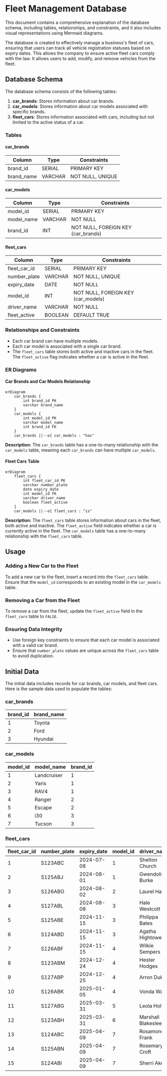 # Fleet Management Database

This document contains a comprehensive explanation of the database schema, including tables, relationships, and constraints, and it also includes visual representations using Mermaid diagrams.

The database is created to effectively manage a business's fleet of cars, ensuring that users can track all vehicle registration statuses based on expiry dates. This allows the company to ensure active fleet cars comply with the law. It allows users to add, modify, and remove vehicles from the fleet.

## Database Schema

The database schema consists of the following tables:

1. **car_brands**: Stores information about car brands.
2. **car_models**: Stores information about car models associated with specific brands.
3. **fleet_cars**: Stores information associated with cars, including but not limited to the active status of a car.

### Tables

#### car_brands

| Column     | Type    | Constraints      |
| ---------- | ------- | ---------------- |
| brand_id   | SERIAL  | PRIMARY KEY      |
| brand_name | VARCHAR | NOT NULL, UNIQUE |

#### car_models

| Column     | Type    | Constraints                        |
| ---------- | ------- | ---------------------------------- |
| model_id   | SERIAL  | PRIMARY KEY                        |
| model_name | VARCHAR | NOT NULL                           |
| brand_id   | INT     | NOT NULL, FOREIGN KEY (car_brands) |

#### fleet_cars

| Column       | Type    | Constraints                        |
| ------------ | ------- | ---------------------------------- |
| fleet_car_id | SERIAL  | PRIMARY KEY                        |
| number_plate | VARCHAR | NOT NULL, UNIQUE                   |
| expiry_date  | DATE    | NOT NULL                           |
| model_id     | INT     | NOT NULL, FOREIGN KEY (car_models) |
| driver_name  | VARCHAR | NOT NULL                           |
| fleet_active | BOOLEAN | DEFAULT TRUE                       |

### Relationships and Constraints

-   Each car brand can have multiple models.
-   Each car model is associated with a single car brand.
-   The `fleet_cars` table stores both active and inactive cars in the fleet. The `fleet_active` flag indicates whether a car is active in the fleet.

### ER Diagrams

#### Car Brands and Car Models Relationship

```mermaid
erDiagram
    car_brands {
        int brand_id PK
        varchar brand_name
    }
    car_models {
        int model_id PK
        varchar model_name
        int brand_id FK
    }
    car_brands ||--o{ car_models : "has"
```

**Description:** The `car_brands` table has a one-to-many relationship with the `car_models` table, meaning each `car_brands` can have multiple `car_models`.

#### Fleet Cars Table

```mermaid
erDiagram
    fleet_cars {
        int fleet_car_id PK
        varchar number_plate
        date expiry_date
        int model_id FK
        varchar driver_name
        boolean fleet_active
    }
    car_models ||--o{ fleet_cars : "is"
```

**Description:** The `fleet_cars` table stores information about cars in the fleet, both active and inactive. The `fleet_active` field indicates whether a car is currently active in the fleet. The `car_models` table has a one-to-many relationship with the `fleet_cars` table.

## Usage

### Adding a New Car to the Fleet

To add a new car to the fleet, insert a record into the `fleet_cars` table. Ensure that the `model_id` corresponds to an existing model in the `car_models` table.

### Removing a Car from the Fleet

To remove a car from the fleet, update the `fleet_active` field in the `fleet_cars` table to `FALSE`.

### Ensuring Data Integrity

-   Use foreign key constraints to ensure that each car model is associated with a valid car brand.
-   Ensure that `number_plate` values are unique across the `fleet_cars` table to avoid duplication.

## Initial Data

The initial data includes records for car brands, car models, and fleet cars. Here is the sample data used to populate the tables:

### car_brands

| brand_id | brand_name |
| -------- | ---------- |
| 1        | Toyota     |
| 2        | Ford       |
| 3        | Hyundai    |

### car_models

| model_id | model_name  | brand_id |
| -------- | ----------- | -------- |
| 1        | Landcruiser | 1        |
| 2        | Yaris       | 1        |
| 3        | RAV4        | 1        |
| 4        | Ranger      | 2        |
| 5        | Escape      | 2        |
| 6        | i30         | 3        |
| 7        | Tucson      | 3        |

### fleet_cars

| fleet_car_id | number_plate | expiry_date | model_id | driver_name        | fleet_active |
| ------------ | ------------ | ----------- | -------- | ------------------ | ------------ |
| 1            | S123ABC      | 2024-07-08  | 1        | Shelton Church     | TRUE         |
| 2            | S125ABJ      | 2024-08-01  | 1        | Gwendoline Burke   | TRUE         |
| 3            | S126ABO      | 2024-08-02  | 2        | Laurel Hailey      | TRUE         |
| 4            | S127ABL      | 2024-08-08  | 3        | Hale Westcott      | TRUE         |
| 5            | S125ABE      | 2024-11-15  | 3        | Philippa Bates     | TRUE         |
| 6            | S124ABD      | 2024-11-15  | 3        | Agatha Hightower   | TRUE         |
| 7            | S126ABF      | 2024-11-15  | 4        | Wilkie Sempers     | TRUE         |
| 8            | S123ABM      | 2024-12-24  | 4        | Hester Hodges      | TRUE         |
| 9            | S127ABP      | 2024-12-25  | 4        | Arron Duke         | TRUE         |
| 10           | S126ABK      | 2025-01-05  | 4        | Vonda Wall         | TRUE         |
| 11           | S127ABG      | 2025-03-31  | 5        | Leola Holt         | TRUE         |
| 12           | S123ABH      | 2025-03-31  | 6        | Marshall Blakeslee | TRUE         |
| 13           | S124ABC      | 2025-04-09  | 7        | Rosamond Frank     | TRUE         |
| 14           | S125ABN      | 2025-04-09  | 7        | Rosemary Croft     | TRUE         |
| 15           | S124ABI      | 2025-04-09  | 7        | Sherri Akers       | TRUE         |

